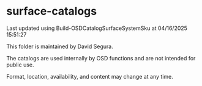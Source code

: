 ﻿# surface-catalogs

Last updated using Build-OSDCatalogSurfaceSystemSku at 04/16/2025 15:51:27

This folder is maintained by David Segura.

The catalogs are used internally by OSD functions and are not intended for public use.

Format, location, availability, and content may change at any time.

